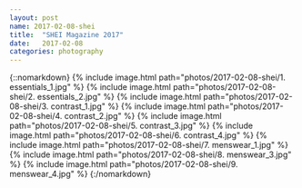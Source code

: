 ```yaml
---
layout: post
name: 2017-02-08-shei
title:  "SHEI Magazine 2017"
date:   2017-02-08
categories: photography
---
```


{::nomarkdown}
{% include image.html path="photos/2017-02-08-shei/1. essentials_1.jpg" %}
{% include image.html path="photos/2017-02-08-shei/2. essentials_2.jpg" %}
{% include image.html path="photos/2017-02-08-shei/3. contrast_1.jpg" %}
{% include image.html path="photos/2017-02-08-shei/4. contrast_2.jpg" %}
{% include image.html path="photos/2017-02-08-shei/5. contrast_3.jpg" %}
{% include image.html path="photos/2017-02-08-shei/6. contrast_4.jpg" %}
{% include image.html path="photos/2017-02-08-shei/7. menswear_1.jpg" %}
{% include image.html path="photos/2017-02-08-shei/8. menswear_3.jpg" %}
{% include image.html path="photos/2017-02-08-shei/9. menswear_4.jpg" %}
{:/nomarkdown}

